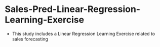 # Sales-Pred-Linear-Regression-Learning-Exercise

- This study includes a Linear Regression Learning Exercise related to sales forecasting
